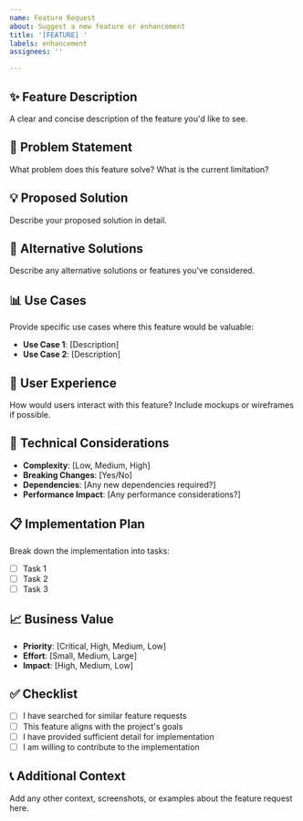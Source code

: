 ```yaml
---
name: Feature Request
about: Suggest a new feature or enhancement
title: '[FEATURE] '
labels: enhancement
assignees: ''

---
```


## ✨ Feature Description
A clear and concise description of the feature you'd like to see.

## 🎯 Problem Statement
What problem does this feature solve? What is the current limitation?

## 💡 Proposed Solution
Describe your proposed solution in detail.

## 🔄 Alternative Solutions
Describe any alternative solutions or features you've considered.

## 📊 Use Cases
Provide specific use cases where this feature would be valuable:
- **Use Case 1**: [Description]
- **Use Case 2**: [Description]

## 🎨 User Experience
How would users interact with this feature? Include mockups or wireframes if possible.

## 🔧 Technical Considerations
- **Complexity**: [Low, Medium, High]
- **Breaking Changes**: [Yes/No]
- **Dependencies**: [Any new dependencies required?]
- **Performance Impact**: [Any performance considerations?]

## 📋 Implementation Plan
Break down the implementation into tasks:
- [ ] Task 1
- [ ] Task 2
- [ ] Task 3

## 📈 Business Value
- **Priority**: [Critical, High, Medium, Low]
- **Effort**: [Small, Medium, Large]
- **Impact**: [High, Medium, Low]

## ✅ Checklist
- [ ] I have searched for similar feature requests
- [ ] This feature aligns with the project's goals
- [ ] I have provided sufficient detail for implementation
- [ ] I am willing to contribute to the implementation

## 📞 Additional Context
Add any other context, screenshots, or examples about the feature request here.